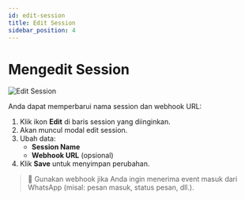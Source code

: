 ```yaml
---
id: edit-session
title: Edit Session
sidebar_position: 4
---
```


# Mengedit Session

![Edit Session](/img/screenshots/edit-session-modal.png)

Anda dapat memperbarui nama session dan webhook URL:

1. Klik ikon **Edit** di baris session yang diinginkan.
2. Akan muncul modal edit session.
3. Ubah data:
   - **Session Name**
   - **Webhook URL** (opsional)
4. Klik **Save** untuk menyimpan perubahan.

> 📌 Gunakan webhook jika Anda ingin menerima event masuk dari WhatsApp (misal: pesan masuk, status pesan, dll.).
